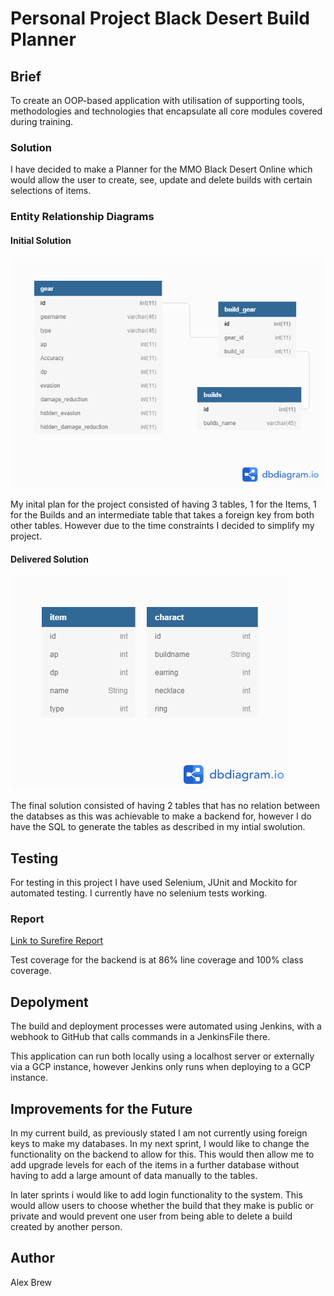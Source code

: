 # Personal Project Black Desert Build Planner

## Brief

To create an OOP-based application with utilisation of supporting tools, methodologies and technologies that encapsulate all core modules covered during training.

### Solution

I have decided to make a Planner for the MMO Black Desert Online which would allow the user to create, see, update and delete builds with certain selections of items.

### Entity Relationship Diagrams
#### Initial Solution
![Initial ERD](Documents/dbdiagram.png)

My inital plan for the project consisted of having 3 tables, 1 for the Items, 1 for the Builds and an intermediate table that takes a foreign key from both other tables. However due to the time constraints I decided to simplify my project.

#### Delivered Solution
![Final ERD](Documents/dbdiagramfinal.png)

The final solution consisted of having 2 tables  that has no relation between the databses as this was achievable to make a backend for, however I do have the SQL to generate the tables as described in my intial swolution.

## Testing

For testing in this project I have used Selenium, JUnit and Mockito for automated testing. I currently have no selenium tests working.

### Report

[Link to Surefire Report](/Documents/surefire-report.pdf)

Test coverage for the backend is at 86% line coverage and 100% class coverage.

## Depolyment

The build and deployment processes were automated using Jenkins, with a webhook to GitHub that calls commands in a JenkinsFile there.

This application can run both locally using a localhost server or externally via a GCP instance, however Jenkins only runs when deploying to a GCP instance.

## Improvements for the Future

In my current build, as previously stated I am not currently using foreign keys to make my databases. In my next sprint, I would like to change the functionality on the backend to allow for this. This would then allow me to add upgrade levels for each of the items in a further database without having to add a large amount of data manually to the tables.

In later sprints i would like to add login functionality to the system. This would allow users to choose whether the build that they make is public or private and would prevent one user from being able to delete a build created by another person.

## Author

Alex Brew

